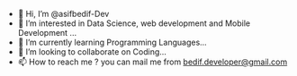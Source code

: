 - 👋 Hi, I’m @asifbedif-Dev
- 👀 I’m interested in Data Science, web development and Mobile Development ...
- 🌱 I’m currently learning Programming Languages...
- 💞️ I’m looking to collaborate on Coding...
- 📫 How to reach me ? you can mail me from bedif.developer@gmail.com

<!---
asifbedif-Dev/asifbedif-Dev is a ✨ special ✨ repository because its `README.md` (this file) appears on your GitHub profile.
You can click the Preview link to take a look at your changes.
--->
